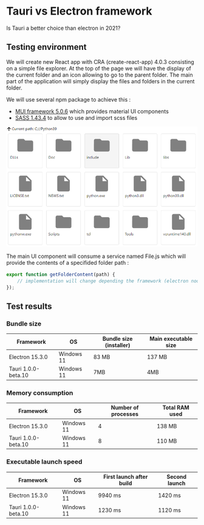 # Tauri vs Electron framework
Is Tauri a better choice than electron in 2021? 

## Testing environment

We will create new React app with CRA (create-react-app) 4.0.3 consisting on a simple file explorer. At the top of the page we will have the display of the current folder and an icon allowing to go to the parent folder. The main part of the application will simply display the files and folders in the current folder.

We will use several npm package to achieve this :
- [MUI framework 5.0.6](https://mui.com/) which provides material UI components
- [SASS 1.43.4](https://github.com/sass/dart-sass) to allow to use and import scss files

![screenshot](resources/screenshot.png)

The main UI component will consume a service named File.js which will provide the contents of a specifided folder path :
```javascript
export function getFolderContent(path) {
	// implementation will change depending the framework (electron node API vs tauri API)
});
```

## Test results
### Bundle size
| Framework | OS | Bundle size (installer)  | Main executable size |
|--|--|--|--|
| Electron  15.3.0 | Windows 11 | 83 MB | 137 MB|
| Tauri 1.0.0-beta.10 | Windows 11 | 7MB | 4MB |

### Memory consumption
| Framework | OS | Number of processes | Total RAM used  |
|--|--|--|--|
| Electron  15.3.0 | Windows 11 |4| 138 MB | 
| Tauri 1.0.0-beta.10 | Windows 11 |8| 110 MB | 

### Executable launch speed 
| Framework | OS | First launch after build | Second launch | 
|--|--|--|--|
| Electron  15.3.0 | Windows 11 | 9940 ms | 1420 ms | 
| Tauri 1.0.0-beta.10 | Windows 11 | 1230 ms | 1120 ms | 
